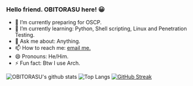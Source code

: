 ### Hello friend. OBITORASU here! 😀



- 🔭 I’m currently preparing for OSCP.
- 🌱 I’m currently learning: Python, Shell scripting, Linux and Penetration Testing.
- 💬 Ask me about: Anything.
- 📫 How to reach me: [email me.](obitogod@protonmail.com)
- 😄 Pronouns: He/Him. 
- ⚡ Fun fact: Btw I use Arch.


![OBITORASU's github stats](https://github-readme-stats.vercel.app/api?username=OBITORASU&show_icons=true&include_all_commits=true&theme=dracula)
![Top Langs](https://github-readme-stats.vercel.app/api/top-langs/?username=OBITORASU&theme=dracula)
[![GitHub Streak](https://github-readme-streak-stats.herokuapp.com/?user=OBITORASU&theme=dracula)](https://github.com/DenverCoder1/github-readme-streak-stats)

